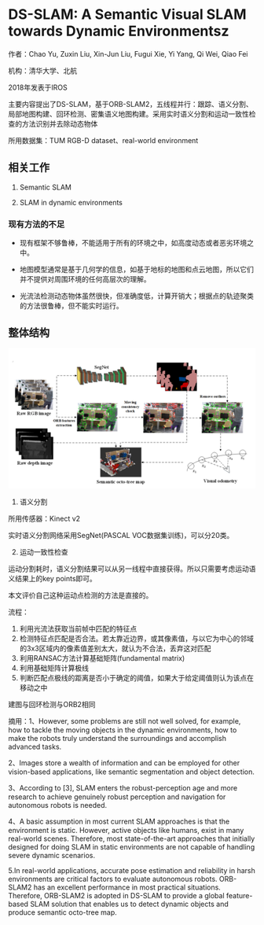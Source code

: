 # DS-SLAM: A Semantic Visual SLAM towards Dynamic Environmentsz
作者：Chao Yu, Zuxin Liu, Xin-Jun Liu, Fugui Xie, Yi Yang, Qi Wei, Qiao Fei

机构：清华大学、北航

2018年发表于IROS

主要内容提出了DS-SLAM，基于ORB-SLAM2，五线程并行：跟踪、语义分割、局部地图构建、回环检测、密集语义地图构建。采用实时语义分割和运动一致性检查的方法识别并去除动态物体

所用数据集：TUM RGB-D dataset、real-world environment

## 相关工作
1. Semantic SLAM

2. SLAM in dynamic environments

### 现有方法的不足

- 现有框架不够鲁棒，不能适用于所有的环境之中，如高度动态或者恶劣环境之中。

- 地图模型通常是基于几何学的信息，如基于地标的地图和点云地图，所以它们并不提供对周围环境的任何高层次的理解。

- 光流法检测动态物体虽然很快，但准确度低，计算开销大；根据点的轨迹聚类的方法很鲁棒，但不能实时运行。

## 整体结构

<p align="center">
<img src="pic/1.png"/>
</p>

1. 语义分割

所用传感器：Kinect v2

实时语义分割网络采用SegNet(PASCAL VOC数据集训练)，可以分20类。

2. 运动一致性检查

运动分割耗时，语义分割结果可以从另一线程中直接获得。所以只需要考虑运动语义结果上的key points即可。

本文评价自己这种运动点检测的方法是直接的。

流程：
1. 利用光流法获取当前帧中匹配的特征点  
2. 检测特征点匹配是否合法。若太靠近边界，或其像素值，与以它为中心的邻域的3x3区域内的像素值差别太大，就认为不合法，丢弃这对匹配
3. 利用RANSAC方法计算基础矩阵(fundamental matrix)
4. 利用基础矩阵计算极线
5. 判断匹配点极线的距离是否小于确定的阈值，如果大于给定阈值则认为该点在移动之中

建图与回环检测与ORB2相同




摘用：1、However, some problems are still not well solved, for example, how to tackle the moving objects in the dynamic environments, how to make the robots truly understand the surroundings and accomplish advanced tasks.

2、Images store a wealth of information and can be employed for other vision-based applications, like semantic segmentation and object detection.

3、According to [3], SLAM enters the robust-perception age and more research to achieve genuinely robust perception and navigation for autonomous robots is needed.

4、A basic assumption in most current SLAM approaches is that the environment is static. However, active objects like humans, exist in many real-world scenes. Therefore, most state-of-the-art approaches that initially designed for doing SLAM in static environments are not capable of handling severe dynamic scenarios. 

5.In real-world applications, accurate pose estimation and reliability in harsh environments are critical factors to evaluate autonomous robots. ORB-SLAM2 has an excellent performance in most practical situations. Therefore, ORB-SLAM2 is adopted in DS-SLAM to provide a global feature-based SLAM solution that enables us to detect dynamic objects and produce semantic octo-tree map.